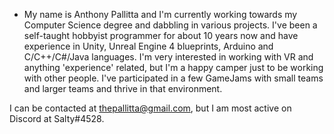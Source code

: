  - My name is Anthony Pallitta and I'm currently working towards my Computer Science degree and dabbling in various projects.
I've been a self-taught hobbyist programmer for about 10 years now and have experience in Unity, Unreal Engine 4 blueprints, Arduino and C/C++/C#/Java languages.
I'm very interested in working with VR and anything 'experience' related, but I'm a happy camper just to be working with other people.
I've participated in a few GameJams with small teams and larger teams and thrive in that environment.

I can be contacted at thepallitta@gmail.com, but I am most active on Discord at Salty#4528.  

<!---
HighSodium/HighSodium is a ✨ special ✨ repository because its `README.md` (this file) appears on your GitHub profile.
You can click the Preview link to take a look at your changes.
--->
